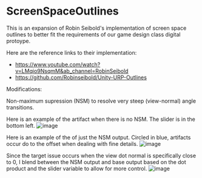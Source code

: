 # ScreenSpaceOutlines
This is an expansion of Robin Seibold's implementation of screen space outlines to better fit the requirements of our game design class digital protoype.

Here are the reference links to their implementation:
- https://www.youtube.com/watch?v=LMqio9NsqmM&ab_channel=RobinSeibold
- https://github.com/Robinseibold/Unity-URP-Outlines

Modifications:

Non-maximum supression (NSM) to resolve very steep (view-normal) angle transitions. 

Here is an example of the artifact when there is no NSM. The slider is in the bottom left.
![image](https://github.com/EmmyVoita/Unity-URP-ScreenSpaceOutlines/assets/82542924/1e73f135-3122-498a-afeb-43824f298d85)

Here is an example of the of just the NSM output. Circled in blue, artifacts occur do to the offset when dealing with fine details. 
![image](https://github.com/EmmyVoita/Unity-URP-ScreenSpaceOutlines/assets/82542924/89dd48c3-e697-435d-8507-7bda0dc2b7e7)

Since the target issue occurs when the view dot normal is specifically close to 0, I blend between the NSM output and base output based on the dot product and the slider variable to allow for more control. 
![image](https://github.com/EmmyVoita/Unity-URP-ScreenSpaceOutlines/assets/82542924/dbbfaa97-869b-46f9-8f10-09774f83b3fa)

